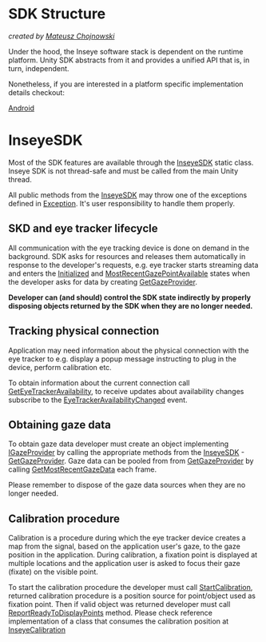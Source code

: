 # SDK Structure
*created by [Mateusz Chojnowski](mailto:mateusz.chojnowski@remmed.vision)*

Under the hood, the Inseye software stack is dependent on the runtime platform.
Unity SDK abstracts from it and provides a unified API that is, in turn, independent.

Nonetheless, if you are interested in a platform specific implementation details checkout:

[Android](./android.md)

# InseyeSDK
Most of the SDK features are available through the [InseyeSDK](../api/Inseye.InseyeSDK.yml) static class. Inseye SDK is not thread-safe and must be called from the main Unity thread.

All public methods from the [InseyeSDK](../api/Inseye.InseyeSDK.yml) may throw one of the exceptions defined in [Exception](../api/Inseye.Exceptions.yml). It's user responsibility to handle them properly.

## SKD and eye tracker lifecycle
All communication with the eye tracking device is done on demand in the background. SDK asks for resources and releases them automatically in response to the developer's requests, e.g. eye tracker starts streaming data and enters the [Initialized](../api/Inseye.InseyeSDKState.yml) and [MostRecentGazePointAvailable](../api/Inseye.InseyeSDKState.yml) states when the developer asks for data by creating [GetGazeProvider](../api/Inseye.InseyeSDK.yml#Inseye_InseyeSDK_GetGazeProvider). 

**Developer can (and should) control the SDK state indirectly by properly disposing objects returned by the SDK when they are no longer needed.**

## Tracking physical connection
Application may need information about the physical connection with the eye tracker to e.g. display a popup message instructing to plug in the device, perform calibration etc.

To obtain information about the current connection call [GetEyeTrackerAvailability](../api/Inseye.InseyeSDK.yml#Inseye_InseyeSDK_GetEyetrackerAvailability), to receive updates about availability changes subscribe to the [EyeTrackerAvailabilityChanged](../api/Inseye.InseyeSDK.yml#Inseye_InseyeSDK_EyeTrackerAvailabilityChanged) event.


## Obtaining gaze data
To obtain gaze data developer must create an object implementing [IGazeProvider](../api/Inseye.Interfaces.IGazeProvider.yml) by calling the appropriate methods from the [InseyeSDK](../api/Inseye.InseyeSDK.yml) - [GetGazeProvider](../api/Inseye.InseyeSDK.yml#Inseye_InseyeSDK_GetGazeProvider).
Gaze data can be pooled from from [GetGazeProvider](../api/Inseye.InseyeSDK.yml#Inseye_InseyeSDK_GetGazeProvider) by calling [GetMostRecentGazeData](../api/Inseye.Interfaces.IGazeProvider.yml#Inseye_Interfaces_IGazeProvider_GetMostRecentGazeData_Inseye_InseyeGazeData__) each frame.

Please remember to dispose of the gaze data sources when they are no longer needed.

## Calibration procedure
Calibration is a procedure during which the eye tracker device creates a map from the signal, based on the application user's gaze, to the gaze position in the application.
During calibration, a fixation point is displayed at multiple locations and the application user is asked to focus their gaze (fixate) on the visible point.

To start the calibration procedure the developer must call [StartCalibration](../api/Inseye.InseyeSDK.yml#Inseye_InseyeSDK_StartCalibration), returned calibration procedure is a position source for point/object used as fixation point. 
Then if valid object was returned developer must call [ReportReadyToDisplayPoints](../api/Inseye.Interfaces.ICalibrationProcedure.yml#Inseye_Interfaces_ICalibrationProcedure_ReportReadyToDisplayPoints) method.
Please check reference implementation of a class that consumes the calibration position at [InseyeCalibration](../api/Inseye.Samples.Calibration.InseyeCalibration.yml)

